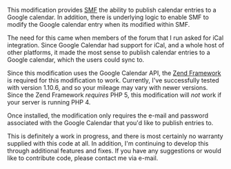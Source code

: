 This modification provides [SMF][link1] the ability to publish calendar entries to a Google calendar. In addition, there is underlying logic to enable SMF to modify the Google calendar entry when its modified within SMF.

The need for this came when members of the forum that I run asked for iCal integration. Since Google Calendar had support for iCal, and a whole host of other platforms, it made the most sense to publish calendar entries to a Google calendar, which the users could sync to.

Since this modification uses the Google Calendar API, the [Zend
Framework][link2] is required for this modification to work. Currently, I've
successfully tested with version 1.10.6, and so your mileage may vary with
newer versions. Since the Zend Framework *requires* PHP 5, this modification
will *not* work if your server is running PHP 4.

Once installed, the modification only requires the e-mail and password associated with the Google Calendar that you'd like to publish entries to.

This is definitely a work in progress, and there is most certainly no warranty supplied with this code at all. In addition, I'm continuing to develop this through additional features and fixes. If you have any suggestions or would like to contribute code, please contact me via e-mail.

[link1]: http://simplemachines.org/ "SimpleMachines Forum"
[link2]: http://framework.zend.com/ "Zend Framework"
